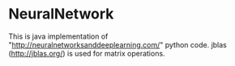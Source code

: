 # NeuralNetwork
This is java implementation of "http://neuralnetworksanddeeplearning.com/" python code. jblas (http://jblas.org/) is used for matrix operations.
